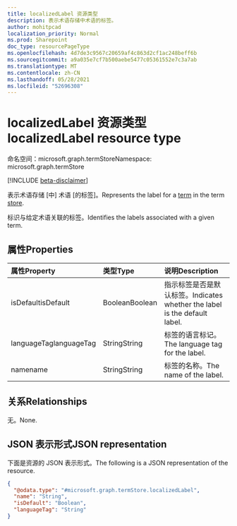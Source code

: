 ```yaml
---
title: localizedLabel 资源类型
description: 表示术语存储中术语的标签。
author: mohitpcad
localization_priority: Normal
ms.prod: Sharepoint
doc_type: resourcePageType
ms.openlocfilehash: 4d7de3c9567c20659af4c863d2cf1ac248beff6b
ms.sourcegitcommit: a9a035e7cf7b500aebe5477c05361552e7c3a7ab
ms.translationtype: MT
ms.contentlocale: zh-CN
ms.lasthandoff: 05/28/2021
ms.locfileid: "52696308"
---
```

# <a name="localizedlabel-resource-type"></a><span data-ttu-id="e7c1b-103">localizedLabel 资源类型</span><span class="sxs-lookup"><span data-stu-id="e7c1b-103">localizedLabel resource type</span></span>

<span data-ttu-id="e7c1b-104">命名空间：microsoft.graph.termStore</span><span class="sxs-lookup"><span data-stu-id="e7c1b-104">Namespace: microsoft.graph.termStore</span></span>

[!INCLUDE [beta-disclaimer](../../includes/beta-disclaimer.md)]

<span data-ttu-id="e7c1b-105">表示术语存储 [中] 术语 [的标签]。</span><span class="sxs-lookup"><span data-stu-id="e7c1b-105">Represents the label for a [term] in the term [store].</span></span>

<span data-ttu-id="e7c1b-106">标识与给定术语关联的标签。</span><span class="sxs-lookup"><span data-stu-id="e7c1b-106">Identifies the labels associated with a given term.</span></span>

## <a name="properties"></a><span data-ttu-id="e7c1b-107">属性</span><span class="sxs-lookup"><span data-stu-id="e7c1b-107">Properties</span></span>
|<span data-ttu-id="e7c1b-108">属性</span><span class="sxs-lookup"><span data-stu-id="e7c1b-108">Property</span></span>|<span data-ttu-id="e7c1b-109">类型</span><span class="sxs-lookup"><span data-stu-id="e7c1b-109">Type</span></span>|<span data-ttu-id="e7c1b-110">说明</span><span class="sxs-lookup"><span data-stu-id="e7c1b-110">Description</span></span>|
|:---|:---|:---|
|<span data-ttu-id="e7c1b-111">isDefault</span><span class="sxs-lookup"><span data-stu-id="e7c1b-111">isDefault</span></span>|<span data-ttu-id="e7c1b-112">Boolean</span><span class="sxs-lookup"><span data-stu-id="e7c1b-112">Boolean</span></span>|<span data-ttu-id="e7c1b-113">指示标签是否是默认标签。</span><span class="sxs-lookup"><span data-stu-id="e7c1b-113">Indicates whether the label is the default label.</span></span>|
|<span data-ttu-id="e7c1b-114">languageTag</span><span class="sxs-lookup"><span data-stu-id="e7c1b-114">languageTag</span></span>|<span data-ttu-id="e7c1b-115">String</span><span class="sxs-lookup"><span data-stu-id="e7c1b-115">String</span></span>|<span data-ttu-id="e7c1b-116">标签的语言标记。</span><span class="sxs-lookup"><span data-stu-id="e7c1b-116">The language tag for the label.</span></span>|
|<span data-ttu-id="e7c1b-117">name</span><span class="sxs-lookup"><span data-stu-id="e7c1b-117">name</span></span>|<span data-ttu-id="e7c1b-118">String</span><span class="sxs-lookup"><span data-stu-id="e7c1b-118">String</span></span>|<span data-ttu-id="e7c1b-119">标签的名称。</span><span class="sxs-lookup"><span data-stu-id="e7c1b-119">The name of the label.</span></span>|

## <a name="relationships"></a><span data-ttu-id="e7c1b-120">关系</span><span class="sxs-lookup"><span data-stu-id="e7c1b-120">Relationships</span></span>
<span data-ttu-id="e7c1b-121">无。</span><span class="sxs-lookup"><span data-stu-id="e7c1b-121">None.</span></span>

## <a name="json-representation"></a><span data-ttu-id="e7c1b-122">JSON 表示形式</span><span class="sxs-lookup"><span data-stu-id="e7c1b-122">JSON representation</span></span>
<span data-ttu-id="e7c1b-123">下面是资源的 JSON 表示形式。</span><span class="sxs-lookup"><span data-stu-id="e7c1b-123">The following is a JSON representation of the resource.</span></span>
<!-- {
  "blockType": "resource",
  "@odata.type": "microsoft.graph.termStore.localizedLabel"
}
-->
``` json
{
  "@odata.type": "#microsoft.graph.termStore.localizedLabel",
  "name": "String",
  "isDefault": "Boolean",
  "languageTag": "String"
}
```


[microsoft.graph.termStore.term]: termstore-term.md
[microsoft.graph.termStore.localizedName]: termstore-localizedname.md
[microsoft.graph.termStore.store]: termstore-store.md
[term]: ../resources/termstore-term.md
[store]: ../resources/termstore-store.md


<!--
{
  "type": "#page.annotation",
  "description": "TermLocalizedLabelFacet is the facet for containing the label of a term",
  "keywords": "termLocalizedLabelFacet,facet,resource",
  "section": "documentation",
  "tocPath": "termstorelocalizedlabel",
  "tocBookmarks": {
    "Resources/termStore.termstorelocalizedlabel&quot;: &quot;#"
  },
  "suppressions": []
}
-->


